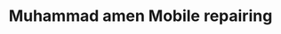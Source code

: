 ---
title: "Muhammad amen Mobile repairing"
url: /karachi/muhammad-amen-mobile-repairing/
shop: Handy
---